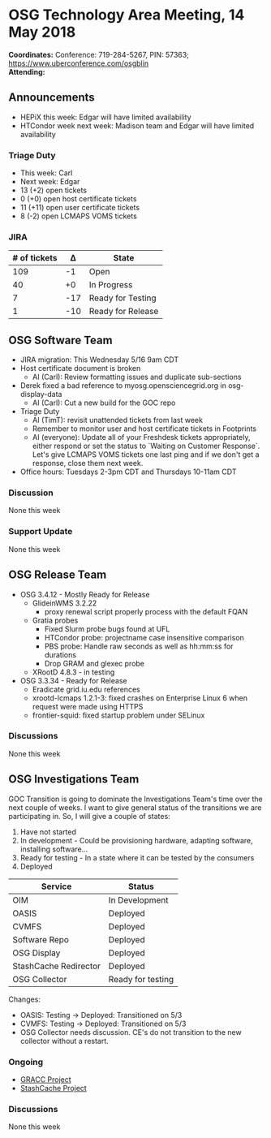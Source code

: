 # OSG Technology Area Meeting, 14 May 2018

**Coordinates:** Conference: 719-284-5267, PIN: 57363; <https://www.uberconference.com/osgblin>  
**Attending:**  


## Announcements

-   HEPiX this week: Edgar will have limited availability
-   HTCondor week next week: Madison team and Edgar will have limited availability


### Triage Duty

-   This week: Carl
-   Next week: Edgar
-   13 (+2) open tickets
-   0 (+0) open host certificate tickets
-   11 (+11) open user certificate tickets
-   8 (-2) open LCMAPS VOMS tickets


### JIRA

| # of tickets | &Delta; | State             |
|------------ |------- |----------------- |
| 109          | -1      | Open              |
| 40           | +0      | In Progress       |
| 7            | -17     | Ready for Testing |
| 1            | -10     | Ready for Release |


## OSG Software Team

-   JIRA migration: This Wednesday 5/16 9am CDT
-   Host certificate document is broken  
    -   AI (Carl): Review formatting issues and duplicate sub-sections
-   Derek fixed a bad reference to myosg.opensciencegrid.org in osg-display-data  
    -   AI (Carl): Cut a new build for the GOC repo
-   Triage Duty  
    -   AI (TimT): revisit unattended tickets from last week
    -   Remember to monitor user and host certificate tickets in Footprints
    -   AI (everyone): Update all of your Freshdesk tickets appropriately,  
        either respond or set the status to \`Waiting on Customer Response\`.  
        Let's give LCMAPS VOMS tickets one last ping and if we don't get a response, close them next week.
-   Office hours: Tuesdays 2-3pm CDT and Thursdays 10-11am CDT


### Discussion

None this week  


### Support Update

None this week  


## OSG Release Team

-   OSG 3.4.12 - Mostly Ready for Release  
    -   GlideinWMS 3.2.22  
        -   proxy renewal script properly process with the default FQAN
    -   Gratia probes  
        -   Fixed Slurm probe bugs found at UFL
        -   HTCondor probe: projectname case insensitive comparison
        -   PBS probe: Handle raw seconds as well as hh:mm:ss for durations
        -   Drop GRAM and glexec probe
    -   XRootD 4.8.3 - in testing
-   OSG 3.3.34 - Ready for Release  
    -   Eradicate grid.iu.edu references
    -   xrootd-lcmaps 1.2.1-3: fixed crashes on Enterprise Linux 6 when request were made using HTTPS
    -   frontier-squid: fixed startup problem under SELinux


### Discussions

None this week  


## OSG Investigations Team

GOC Transition is going to dominate the Investigations Team's time over the next couple of weeks.   I want to give general status of the transitions we are participating in.  So, I will give a couple of states:  

1.  Have not started
2.  In development - Could be provisioning hardware, adapting software, installing software&#x2026;
3.  Ready for testing - In a state where it can be tested by the consumers
4.  Deployed

| Service               | Status            |
|--------------------- |----------------- |
| OIM                   | In Development    |
| OASIS                 | Deployed          |
| CVMFS                 | Deployed          |
| Software Repo         | Deployed          |
| OSG Display           | Deployed          |
| StashCache Redirector | Deployed          |
| OSG Collector         | Ready for testing |

Changes:  

-   OASIS: Testing -> Deployed: Transitioned on 5/3
-   CVMFS: Testing -> Deployed: Transitioned on 5/3
-   OSG Collector needs discussion.  CE's do not transition to the new collector without a restart.


### Ongoing

-   [GRACC Project](https://jira.opensciencegrid.org/projects/GRACC/)
-   [StashCache Project](https://opensciencegrid.github.io/StashCache/)


### Discussions

None this week
